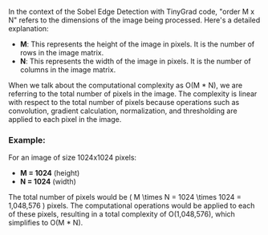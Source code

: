 In the context of the Sobel Edge Detection with TinyGrad code, "order M x N" refers to the dimensions of the image being processed. Here's a detailed explanation:

- **M**: This represents the height of the image in pixels. It is the number of rows in the image matrix.
- **N**: This represents the width of the image in pixels. It is the number of columns in the image matrix.

When we talk about the computational complexity as O(M * N), we are referring to the total number of pixels in the image. The complexity is linear with respect to the total number of pixels because operations such as convolution, gradient calculation, normalization, and thresholding are applied to each pixel in the image.

### Example:
For an image of size 1024x1024 pixels:
- **M = 1024** (height)
- **N = 1024** (width)

The total number of pixels would be \( M \times N = 1024 \times 1024 = 1,048,576 \) pixels. The computational operations would be applied to each of these pixels, resulting in a total complexity of O(1,048,576), which simplifies to O(M * N).


